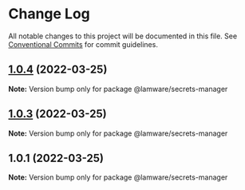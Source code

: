 # Change Log

All notable changes to this project will be documented in this file.
See [Conventional Commits](https://conventionalcommits.org) for commit guidelines.

## [1.0.4](https://github.com/tnotifier/lamware/compare/@lamware/secrets-manager@1.0.3...@lamware/secrets-manager@1.0.4) (2022-03-25)

**Note:** Version bump only for package @lamware/secrets-manager





## [1.0.3](https://github.com/tnotifier/lamware/compare/@lamware/secrets-manager@1.0.1...@lamware/secrets-manager@1.0.3) (2022-03-25)

**Note:** Version bump only for package @lamware/secrets-manager





## 1.0.1 (2022-03-25)

**Note:** Version bump only for package @lamware/secrets-manager
